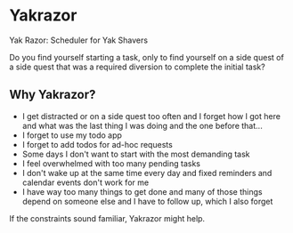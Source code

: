 # Yakrazor

Yak Razor: Scheduler for Yak Shavers

Do you find yourself starting a task,
only to find yourself on a side quest of a side quest that was 
a required diversion to complete the initial task?

## Why Yakrazor?

- I get distracted or on a side quest too often and
  I forget how I got here and
  what was the last thing I was doing and
  the one before that...
- I forget to use my todo app
- I forget to add todos for ad-hoc requests
- Some days I don't want to start with the most demanding task
- I feel overwhelmed with too many pending tasks
- I don't wake up at the same time every day and
  fixed reminders and calendar events don't work for me
- I have way too many things to get done and
  many of those things depend on someone else and
  I have to follow up, which I also forget

If the constraints sound familiar, 
Yakrazor might help.
